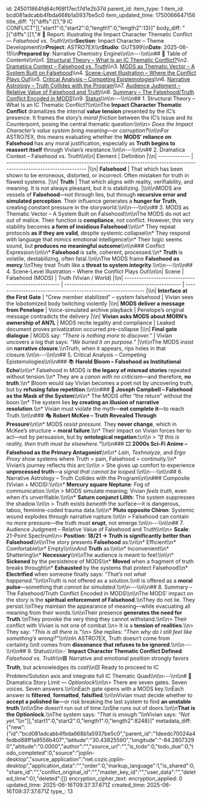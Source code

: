 id: 245011864fd64cf68f17ec17d1e2b37d
parent_id: 
item_type: 1
item_id: bcd081adcabb4fbda668b1a5937be5c0
item_updated_time: 1750066647156
title_diff: "[{\"diffs\":[[1,\"9 IC CONFLICT\"]],\"start1\":0,\"start2\":0,\"length1\":0,\"length2\":13}]"
body_diff: "[{\"diffs\":[[1,\"# 📘 Report: Illustrating the Impact Character Thematic Conflict — *Falsehood vs. Truth*\\\n\\\n**Section**: Impact Character – Theme Development\\\n**Project**: ASTRO7EX\\\n**Studio**: GUTS99\\\n**Date**: 2025-06-15\\\n**Prepared by**: Narrative Chemistry Engine\\\n\\\n---\\\n\\\n## 📓 Table of Contents\\\n\\\n1. [Structural Theory – What Is an IC Thematic Conflict?](#1-structural-theory--what-is-an-ic-thematic-conflict)\\\n2. [Dramatica Context – Falsehood vs. Truth](#2-dramatica-context--falsehood-vs-truth)\\\n3. [MODS as Thematic Vector – A System Built on Falsehood](#3-mods-as-thematic-vector--a-system-built-on-falsehood)\\\n4. [Scene-Level Illustration – Where the Conflict Plays Out](#4-scene-level-illustration--where-the-conflict-plays-out)\\\n5. [Critical Analysis – Competing Epistemologies](#5-critical-analysis--competing-epistemologies)\\\n6. [Narrative Astrology – Truth Collides with the Program](#6-narrative-astrology--truth-collides-with-the-program)\\\n7. [Audience Judgment – Relative Value of Falsehood and Truth](#7-audience-judgment--relative-value-of-falsehood-and-truth)\\\n8. [Summary – The Falsehood/Truth Conflict Encoded in MODS](#8-summary--the-falsehoodtruth-conflict-encoded-in-mods)\\\n9. [Status](#9-status)\\\n\\\n---\\\n\\\n## 1. Structural Theory – What Is an IC Thematic Conflict?\\\n\\\nThe **Impact Character Thematic Conflict** dramatizes the internal **value tension** presented by the IC’s presence. It frames the story’s *moral friction* between the IC’s Issue and its Counterpoint, posing the central thematic question:\\\n\\\n> *Does the Impact Character’s value system bring meaning—or corruption?*\\\n\\\nFor ASTRO7EX, this means evaluating whether the **MODS’ reliance on Falsehood** has any moral justification, especially as **Truth begins to reassert itself** through Vivian’s resistance.\\\n\\\n---\\\n\\\n## 2. Dramatica Context – Falsehood vs. Truth\\\n\\\n| Element       | Definition                                                                                                      |\\\n| ------------- | --------------------------------------------------------------------------------------------------------------- |\\\n| **Falsehood** | That which has been shown to be erroneous, distorted, or incorrect. Often mistaken for truth in flawed systems. |\\\n| **Truth**     | That which aligns with reality, verifiability, and meaning. It is not always pleasant, but it is stabilizing.   |\\\n\\\nMODS are vessels of **Falsehood**—not through lies, but through **recursive error and simulated perception**. Their influence generates a **hunger for Truth**, creating constant pressure in the storyworld.\\\n\\\n---\\\n\\\n## 3. MODS as Thematic Vector – A System Built on Falsehood\\\n\\\nThe MODS do not act out of malice. Their function is **compliance**, not conflict. However, this very stability becomes **a form of insidious Falsehood**:\\\n\\\n* They repeat protocols **as if they are valid**, despite systemic collapse\\\n* They respond with language that *mimics* emotional intelligence\\\n* Their logic seems sound, but **produces no meaningful outcome**\\\n\\\n### Conflict Expression:\\\n\\\n* **Falsehood** is safe, coherent, processed.\\\n* **Truth** is volatile, destabilizing, often fatal.\\\n\\\nThe MODS frame **Falsehood as mercy**.\\\nThey treat Truth like a **threat to system integrity**.\\\n\\\n---\\\n\\\n## 4. Scene-Level Illustration – Where the Conflict Plays Out\\\n\\\n| Scene                                               | Falsehood (MODS)                                 | Truth (Vivian / World)                                        |\\\n| --------------------------------------------------- | ------------------------------------------------ | ------------------------------------------------------------- |\\\n| **Interface at the First Gate**                     | “Crew member stabilized” – system falsehood      | Vivian sees the lobotomized body twitching violently          |\\\n| **MODS deliver a message from Penelope**            | Voice-simulated archive playback                 | Penelope’s original message contradicts the delivery          |\\\n| **Vivian asks MODS about MORN’s ownership of AN7L** | MODS recite legality and compliance              | Leaked document proves privatization occurred pre-collapse    |\\\n| **Final gate dialogue**                             | MODS say: *“There is nothing more to discover.”* | Vivian uncovers a log that says: *“We buried it on purpose.”* |\\\n\\\nThe MODS insist on **narrative closure**.\\\nTruth, when it appears, rips holes in that closure.\\\n\\\n---\\\n\\\n## 5. Critical Analysis – Competing Epistemologies\\\n\\\n### 📚 **Harold Bloom – Falsehood as Institutional Echo**\\\n\\\n* Falsehood in MODS is **the legacy of misread stories** repeated without tension.\\\n* They are a *canon with no criticism*—and therefore, **no truth**.\\\n* Bloom would say Vivian becomes a poet not by uncovering truth, but by **refusing false repetition**.\\\n\\\n### 🧭 **Joseph Campbell – Falsehood as the Mask of the System**\\\n\\\n* The MODS offer “the return” without the boon.\\\n* The system lies **by creating an illusion of narrative resolution**.\\\n* Vivian must violate the myth—**not complete it**—to reach Truth.\\\n\\\n### 🎭 **Robert McKee – Truth Revealed Through Pressure**\\\n\\\n* MODS *resist pressure*. They **never change**, which in McKee’s structure = **moral failure**.\\\n* Their impact on Vivian forces her to act—not by persuasion, but by **ontological negation**:\\\n\\\n  > *“If this is reality, then truth must be elsewhere.”*\\\n\\\n### 🎞️ **2000s Sci-Fi Anime – Falsehood as the Primary Antagonist**\\\n\\\n* *Lain*, *Texhnolyze*, and *Ergo Proxy* show systems where Truth = pain, Falsehood = continuity.\\\n* Vivian’s journey reflects this arc:\\\n\\\n  > She gives up comfort to experience **unprocessed truth**—a *signal that cannot be looped*.\\\n\\\n---\\\n\\\n## 6. Narrative Astrology – Truth Collides with the Program\\\n\\\n### Composite (Vivian + MODS):\\\n\\\n* **Mercury square Neptune**: Fog of communication.\\\n\\\n  > MODS simulate meaning; Vivian *feels truth*, even when it’s unverifiable.\\\n\\\n* **Saturn conjunct Lilith**: The system suppresses the shadow.\\\n\\\n  > Truth exists *beneath* the surface—it is dangerous, taboo, feminine-coded trauma data.\\\n\\\n* **Pluto opposite Chiron**: Systemic wound explodes through narrative rupture.\\\n\\\n  > Falsehood can contain no more pressure—the truth must **erupt**, not emerge.\\\n\\\n---\\\n\\\n## 7. Audience Judgment – Relative Value of Falsehood and Truth\\\n\\\n> **Scale**: 21-Point Spectrum\\\n> **Position**: **18/21 → Truth is significantly better than Falsehood**\\\n\\\nThe story presents **Falsehood** as:\\\n\\\n* Efficient\\\n* Comfortable\\\n* Empty\\\n\\\nAnd **Truth** as:\\\n\\\n* Inconvenient\\\n* Shattering\\\n* **Necessary**\\\n\\\nThe audience is meant to feel:\\\n\\\n* **Sickened** by the persistence of MODS\\\n* **Moved** when a fragment of truth breaks through\\\n* **Exhausted** by the systems that protect Falsehood\\\n* **Electrified** when someone finally says: *“That’s not what happened.”*\\\n\\\nTruth is not offered as a solution.\\\nIt is offered as a **moral pulse**—something that *cannot be simulated*.\\\n\\\n---\\\n\\\n## 8. Summary – The Falsehood/Truth Conflict Encoded in MODS\\\n\\\nThe MODS’ impact on the story is the **spiritual enforcement of Falsehood**.\\\nThey do not lie. They persist.\\\nThey maintain the appearance of meaning—while evacuating all meaning from their words.\\\n\\\nTheir presence **generates the need for Truth**.\\\nThey provoke the very thing they cannot withstand.\\\n\\\n> Their conflict with Vivian is not one of combat.\\\n> It is a **tension of realities**.\\\n> They say: *“This is all there is.”*\\\n> She replies: *“Then why do I still feel like something’s wrong?”*\\\n\\\nIn ASTRO7EX, Truth doesn’t come from certainty.\\\nIt comes from **dissonance that refuses to be ignored**.\\\n\\\n---\\\n\\\n## 9. Status\\\n\\\n✅ **Impact Character Thematic Conflict Defined**: *Falsehood vs. Truth*\\\n🟩 Narrative and emotional position strongly favors **Truth**, but acknowledges its cost\\\n🟨 Ready to proceed to IC Problem/Solution axis and integrate full IC Thematic Quad\\\n\\\n---\\\n\\\n# 🛑 Dramatica Story Limit — *Optionlock*\\\n\\\n> There are seven gates. Seven voices. Seven answers.\\\n\\\nEach gate opens with a MODS key.\\\nEach answer is **filtered**, **formatted**, **falsified**.\\\n\\\nVivian must decide whether to **accept a polished lie**—or risk breaking the last system to find **an unstable truth**.\\\n\\\nShe doesn’t run out of time.\\\nShe runs out of doors.\\\n\\\n**That is the Optionlock.**\\\nThe system says: *“That is enough.”*\\\nVivian says: *“Not yet.”*\\\n\"]],\"start1\":0,\"start2\":0,\"length1\":0,\"length2\":8248}]"
metadata_diff: {"new":{"id":"bcd081adcabb4fbda668b1a5937be5c0","parent_id":"1deedc70024a4fedbd88ff1a9556b407","latitude":"30.43825590","longitude":"-84.28073290","altitude":"0.0000","author":"","source_url":"","is_todo":0,"todo_due":0,"todo_completed":0,"source":"joplin-desktop","source_application":"net.cozic.joplin-desktop","application_data":"","order":0,"markup_language":1,"is_shared":0,"share_id":"","conflict_original_id":"","master_key_id":"","user_data":"","deleted_time":0},"deleted":[]}
encryption_cipher_text: 
encryption_applied: 0
updated_time: 2025-06-16T09:37:37.671Z
created_time: 2025-06-16T09:37:37.671Z
type_: 13